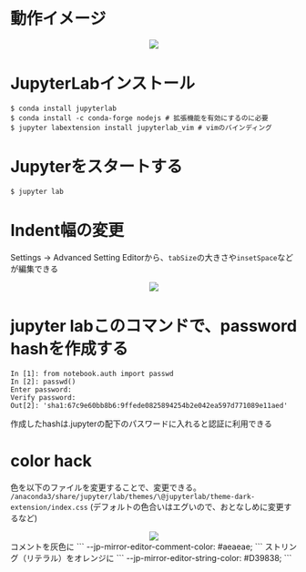 # 動作イメージ
<div align="center">
  <img src="https://user-images.githubusercontent.com/4949982/47258571-fa779c00-d4d7-11e8-8673-a7b6cf29c9ad.png">
</div>

# JupyterLabインストール
```console
$ conda install jupyterlab
$ conda install -c conda-forge nodejs # 拡張機能を有効にするのに必要
$ jupyter labextension install jupyterlab_vim # vimのバインディング
```

# Jupyterをスタートする
```console
$ jupyter lab
```

# Indent幅の変更

Settings -> Advanced Setting Editorから、`tabSize`の大きさや`insetSpace`などが編集できる 

<div align="center">
  <img src="https://user-images.githubusercontent.com/4949982/47258747-bf2a9c80-d4da-11e8-822f-7f2326ae1fa9.png">
</div>

# jupyter labこのコマンドで、password hashを作成する
```console
In [1]: from notebook.auth import passwd
In [2]: passwd()
Enter password:
Verify password:
Out[2]: 'sha1:67c9e60bb8b6:9ffede0825894254b2e042ea597d771089e11aed'
```
作成したhashは.jupyterの配下のパスワードに入れると認証に利用できる

# color hack
色を以下のファイルを変更することで、変更できる。
`/anaconda3/share/jupyter/lab/themes/\@jupyterlab/theme-dark-extension/index.css`
(デフォルトの色合いはエグいので、おとなしめに変更するなど)

<div align="center">
  <img src="https://user-images.githubusercontent.com/4949982/47275798-71eb1f80-d5ed-11e8-9f32-db71eb818aaa.png">
</div>
コメントを灰色に
```
--jp-mirror-editor-comment-color: #aeaeae;
```
ストリング（リテラル）をオレンジに
```
--jp-mirror-editor-string-color: #D39838;
```
